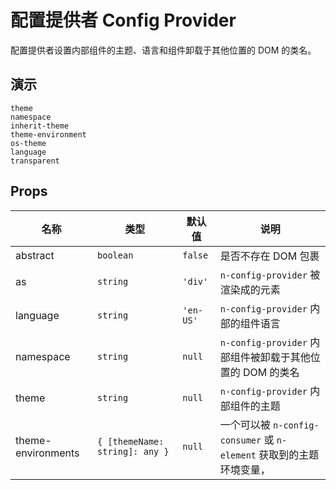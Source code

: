 # 配置提供者 Config Provider
配置提供者设置内部组件的主题、语言和组件卸载于其他位置的 DOM 的类名。
## 演示
```demo
theme
namespace
inherit-theme
theme-environment
os-theme
language
transparent
```
## Props
|名称|类型|默认值|说明|
|-|-|-|-|
|abstract|`boolean`|`false`|是否不存在 DOM 包裹|
|as|`string`|`'div'`|`n-config-provider` 被渲染成的元素|
|language|`string`|`'en-US'`|`n-config-provider` 内部的组件语言|
|namespace|`string`|`null`|`n-config-provider` 内部组件被卸载于其他位置的 DOM 的类名|
|theme|`string`|`null`|`n-config-provider` 内部组件的主题|
|theme-environments|`{ [themeName: string]: any }`|`null`|一个可以被 `n-config-consumer` 或 `n-element` 获取到的主题环境变量，|

